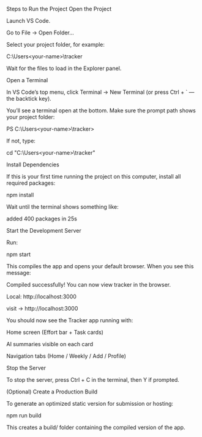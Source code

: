 Steps to Run the Project
Open the Project

Launch VS Code.

Go to File → Open Folder…

Select your project folder, for example:

C:\Users\<your-name>\tracker


Wait for the files to load in the Explorer panel.

Open a Terminal

In VS Code’s top menu, click Terminal → New Terminal
(or press Ctrl + ` — the backtick key).

You’ll see a terminal open at the bottom.
Make sure the prompt path shows your project folder:

PS C:\Users\<your-name>\tracker>


If not, type:

cd "C:\Users\<your-name>\tracker"

Install Dependencies

If this is your first time running the project on this computer, install all required packages:

npm install


Wait until the terminal shows something like:

added 400 packages in 25s

Start the Development Server

Run:

npm start


This compiles the app and opens your default browser.
When you see this message:

Compiled successfully!
You can now view tracker in the browser.

Local: http://localhost:3000


visit → http://localhost:3000

You should now see the Tracker app running with:

Home screen (Effort bar + Task cards)

AI summaries visible on each card

Navigation tabs (Home / Weekly / Add / Profile)

Stop the Server

To stop the server, press Ctrl + C in the terminal, then Y if prompted.

(Optional) Create a Production Build

To generate an optimized static version for submission or hosting:

npm run build


This creates a build/ folder containing the compiled version of the app.